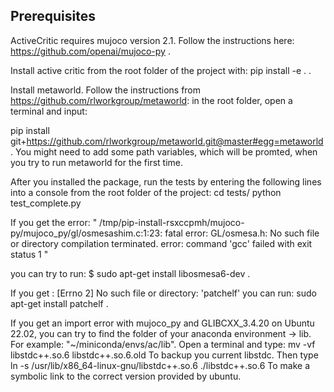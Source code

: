 ## Prerequisites 
ActiveCritic requires mujoco version 2.1. Follow the instructions here: https://github.com/openai/mujoco-py .

Install active critic from the root folder of the project with:
pip install -e .
.

Install metaworld. 
Follow the instructions from https://github.com/rlworkgroup/metaworld:
in the root folder, open a terminal and input:

pip install git+https://github.com/rlworkgroup/metaworld.git@master#egg=metaworld .
You might need to add some path variables, which will be promted, when you try to run metaworld for the first time.

After you installed the package, run the tests by entering the following lines into a console from the root folder of the project:
cd tests/
python test_complete.py

If you get the error:
"
 /tmp/pip-install-rsxccpmh/mujoco-py/mujoco_py/gl/osmesashim.c:1:23: fatal error: GL/osmesa.h: No such file or directory
    compilation terminated.
    error: command 'gcc' failed with exit status 1
"

you can try to run:
$ sudo apt-get install libosmesa6-dev
.

If you get  :
[Errno 2] No such file or directory: 'patchelf'
you can run:
sudo apt-get install patchelf
.

If you get an import error with mujoco_py and GLIBCXX_3.4.20 on Ubuntu 22.02, you can try to find the folder of your anaconda environment -> lib. 
For example:
"~/miniconda/envs/ac/lib".
Open a terminal and type:
mv -vf libstdc++.so.6 libstdc++.so.6.old
To backup you current libstdc.
Then type 
 ln -s /usr/lib/x86_64-linux-gnu/libstdc++.so.6 ./libstdc++.so.6
 To make a symbolic link to the correct version provided by ubuntu.
